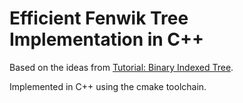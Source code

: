 # Efficient Fenwik Tree Implementation in C++
Based on the ideas from [Tutorial: Binary Indexed Tree](https://www.youtube.com/watch?v=v_wj_mOAlig).

Implemented in C++ using the cmake toolchain.